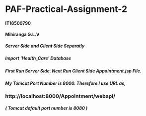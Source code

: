 # PAF-Practical-Assignment-2
#### IT18500790
#### Mihiranga G.L.V


##### Server Side and Client Side Separatly 
##### Import 'Health_Care' Database
##### First Run Server Side. Next Run Client Side Appointment.jsp File.
##### My Tomcat Port Number is 8000. Therefore I use URL as, 
### http://localhost:8000/Appointment/webapi/
##### ( Tomcat default port number is 8080 )
